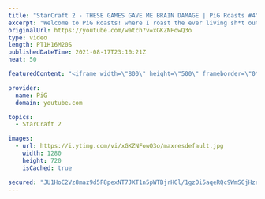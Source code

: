 ```yaml
---
title: "StarCraft 2 - THESE GAMES GAVE ME BRAIN DAMAGE | PiG Roasts #4"
excerpt: "Welcome to PiG Roasts! where I roast the ever living sh*t out of people's replays. All in good fun, of course! There were replays in both lower and higher leagues, with some questionable strategies and mechanics no matter what. Hope you guys enjoy :P  🔥 If you want to get roasted by PiG, send your replay"
originalUrl: https://youtube.com/watch?v=xGKZNFowQ3o
type: video
length: PT1H16M20S
publishedDateTime: 2021-08-17T23:10:21Z
heat: 50

featuredContent: "<iframe width=\"800\" height=\"500\" frameborder=\"0\" src=\"https://www.youtube.com/embed/xGKZNFowQ3o\" allow=\"accelerometer; autoplay; encrypted-media; gyroscope; picture-in-picture\" allowfullscreen></iframe>"

provider:
  name: PiG
  domain: youtube.com

topics:
  - StarCraft 2

images:
  - url: https://i.ytimg.com/vi/xGKZNFowQ3o/maxresdefault.jpg
    width: 1280
    height: 720
    isCached: true

secured: "JU1HoC2Vz8maz9d5F8pexNT7JXT1n5pWTBjrHGl/1gzOi5aqeRQc9WmSGjHzetq5nAHxJ83XtTzn5Inwmti3/L6ld5LgWkhu+KE5NjAsjdX/Vz/BYXiD8kKDv4vt2mEs3WjlDxKu6mt9UwHFAzRudnfUTVihDMJ6EDu5cDxQy0PAj3VY8o5k3rpR2oUwLs+uLMebYeNKRTCWQCXMz4vpbAwmbVlTwV3wbOhrfwvg8n+gFJgt9u5hR1Wk9dnfLoyqmthZTyf/ndmKZ47MKyQMr1SMAuz3Jb83uhKyfAAIBkEGapW3Jmc6FkB/lW2qZF0UnGMNCdRMRqfKKDbsgLlJH5VAzj4Uuuh9dl0bIBFLJz01hPnY3hHk/u9+hM9vvu5c9VMi5D37RJk0lWs4+CDqVsZw9YbVBo1GUTJ+/noqSes=;XVcl8GL8ZdNAigrfH6wEcw=="
---
```


